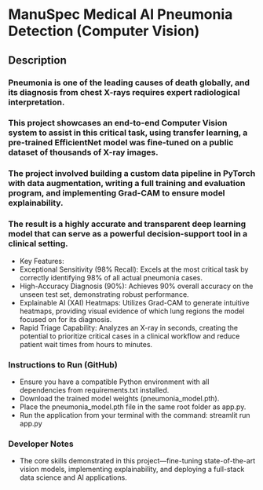 # ManuSpec Medical AI Pneumonia Detection (Computer Vision)

## Description

### Pneumonia is one of the leading causes of death globally, and its diagnosis from chest X-rays requires expert radiological interpretation. 

### This project showcases an end-to-end Computer Vision system to assist in this critical task, using transfer learning, a pre-trained EfficientNet model was fine-tuned on a public dataset of thousands of X-ray images. 

### The project involved building a custom data pipeline in PyTorch with data augmentation, writing a full training and evaluation program, and implementing Grad-CAM to ensure model explainability. 

### The result is a highly accurate and transparent deep learning model that can serve as a powerful decision-support tool in a clinical setting.

- Key Features:
- Exceptional Sensitivity (98% Recall): Excels at the most critical task by correctly identifying 98% of all actual pneumonia cases.
- High-Accuracy Diagnosis (90%): Achieves 90% overall accuracy on the unseen test set, demonstrating robust performance.
- Explainable AI (XAI) Heatmaps: Utilizes Grad-CAM to generate intuitive heatmaps, providing visual evidence of which lung regions the model focused on for its diagnosis.
- Rapid Triage Capability: Analyzes an X-ray in seconds, creating the potential to prioritize critical cases in a clinical workflow and reduce patient wait times from hours to minutes.

### Instructions to Run (GitHub)

- Ensure you have a compatible Python environment with all dependencies from requirements.txt installed.
- Download the trained model weights (pneumonia_model.pth).
- Place the pneumonia_model.pth file in the same root folder as app.py.
- Run the application from your terminal with the command: streamlit run app.py

### Developer Notes
- The core skills demonstrated in this project—fine-tuning state-of-the-art vision models, implementing explainability, and deploying a full-stack data science and AI applications.

